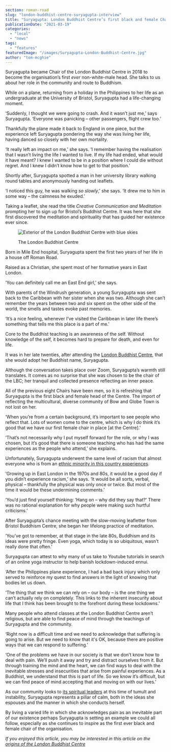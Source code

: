 ```yaml
---
section: roman-road
slug: "london-buddhist-centre-suryagupta-interview"
title: "Suryagupta: London Buddhist Centre’s first black and female Chair"
publicationDate: "2021-03-19"
categories: 
  - "local"
  - "news"
tags: 
  - "features"
featuredImage: "/images/Suryagupta-London-Buddhist-Centre.jpg"
author: "tom-mcghie"
---
```


Suryagupta became Chair of the London Buddhist Centre in 2018 to become the organisation’s first _ever_ non-white-male head. She talks to us about her role in the community and route to Buddhism.

While on a plane, returning from a holiday in the Philippines to her life as an undergraduate at the University of Bristol, Suryagupta had a life-changing moment.

‘Suddenly, I thought we were going to crash. And it wasn’t just me,’ says Suryagupta. ‘Everyone was panicking – other passengers, flight crew too.’

Thankfully the plane made it back to England in one piece, but the experience left Suryagupta pondering the way she was living her life, having danced so closely with her own mortality. 

‘It really left an impact on me,’ she says. ‘I remember having the realisation that I wasn’t living the life I wanted to live. If my life had ended, what would it have meant? I knew I wanted to be in a position where I could die without regret. And I knew I didn’t know how to get to that position.’

Shortly after, Suryagupta spotted a man in her university library walking round tables and anonymously handing out leaflets. 

‘I noticed this guy, he was walking _so slowly_,’ she says. ‘It drew me to him in some way – the calmness he exuded.’

Taking a leaflet, she read the title _Creative Communication and Meditation_ prompting her to sign up for Bristol’s Buddhist Centre. It was here that she first discovered the meditation and spirituality that has guided her existence ever since. 

<figure>

![Exterior of the London Buddhist Centre with blue skies](/images/London-Buddhist-Centre-exterior-web-1024x683-1.jpg)

<figcaption>

The London Buddhist Centre

</figcaption>

</figure>

Born in Mile End hospital, Suryagupta spent the first two years of her life in a house off Roman Road.  

Raised as a Christian, she spent most of her formative years in East London. 

‘You can definitely call me an East End girl,’ she says. 

With parents of the Windrush generation, a young Suryagupta was sent back to the Caribbean with her sister when she was two. Although she can’t remember the years between two and six spent on the other side of the world, the smells and tastes evoke past memories.

‘It’s a nice feeling, whenever I’ve visited the Caribbean in later life there’s something that tells me this place is a part of me.’

Core to the Buddhist teaching is an awareness of the self. Without knowledge of the self, it becomes hard to prepare for death, and even for life. 

It was in her late twenties, after attending the [London Buddhist Centre](https://romanroadlondon.com/london-buddhist-centre-east-london/), that she would adopt her Buddhist name, Suryagupta. 

Although the conversation takes place over Zoom, Suryagupta’s warmth still translates. It comes as no surprise that she was chosen to be the chair of the LBC; her tranquil and collected presence reflecting an inner peace.  

All of the previous eight Chairs have been men, so it is refreshing that Suryagupta is the first black and female head of the Centre. The import of reflecting the multicultural, diverse community of Bow and Globe Town is not lost on her.

‘When you’re from a certain background, it’s important to see people who reflect that. Lots of women come to the centre, which is why I do think it’s good that we have our first female chair in place \[at the Centre\].’

‘That’s not necessarily why I put myself forward for the role, or why I was chosen, but it’s good that there is someone teaching who has had the same experiences as the people who attend,’ she explains.

Unfortunately, Suryagupta underwent the same level of racism that almost everyone who is from an [ethnic minority in this country experiences](https://romanroadlondon.com/sporting-bengal-fc-racism-football/). 

‘Growing up in East London in the 1970s and 80s, it would be a good day if you didn’t experience racism,’ she says. ‘It would be all sorts, verbal, physical – thankfully the physical was only once or twice. But most of the time it would be these undermining comments.’

‘You’d just find yourself thinking: ‘Hang on – why did they say that?’ There was no rational explanation for why people were making such hurtful criticisms.’

After Suryagupta’s chance meeting with the slow-moving leafletter from Bristol Buddhism Centre, she began her lifelong practice of meditation. 

‘You’ve got to remember, at that stage in the late 80s, Buddhism and its ideas were pretty fringe. Even yoga, which today is so ubiquitous, wasn’t really done that often.’ 

Suryagupta can attest to why many of us take to Youtube tutorials in search of an online yoga instructor to help banish lockdown-induced ennui. 

‘After the Philippines plane experience, I had a bad back injury which only served to reinforce my quest to find answers in the light of knowing that bodies let us down. 

‘The thing that we think we can rely on – our body – is the one thing we can’t actually rely on completely. This links to the inherent insecurity about life that I think has been brought to the forefront during these lockdowns.’ 

Many people who attend classes at the London Buddhist Centre aren’t religious, but are able to find peace of mind through the teachings of Suryagupta and the community. 

‘Right now is a difficult time and we need to acknowledge that suffering is going to arise. But we need to know that it's OK, because there are positive ways that we can respond to suffering.’

‘One of the problems we have in our society is that we don’t know how to deal with pain. We’ll push it away and try and distract ourselves from it. But through training the mind and the heart, we can find ways to deal with the inevitable stresses and insecurities that arise from painful experiences. As a Buddhist, we understand that this is part of life. So we know it’s difficult, but we can find peace of mind accepting that and moving on with our lives.’

As our community looks to [its spiritual leaders](https://romanroadlondon.com/messages-spiritual-leaders-2020/) at this time of tumult and instability, Suryagupta represents a pillar of calm, both in the ideas she espouses and the manner in which she conducts herself. 

By living a varied life in which she acknowledges pain as an inevitable part of our existence perhaps Suryagupta is setting an example we could all follow, especially as she continues to inspire as the first ever black and female chair of the organisation. 

_If you enjoyed this article, you may be interested in this article on the [origins of the London Buddhist Centre](https://romanroadlondon.com/east-london-buddhist-centre-origins/)_
